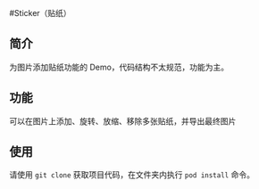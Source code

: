 #Sticker（贴纸）
## 简介
为图片添加贴纸功能的 Demo，代码结构不太规范，功能为主。
## 功能
可以在图片上添加、旋转、放缩、移除多张贴纸，并导出最终图片
## 使用
请使用 `git clone` 获取项目代码，在文件夹内执行 `pod install` 命令。
